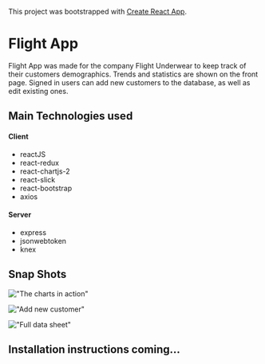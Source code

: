 This project was bootstrapped with [Create React App](https://github.com/facebookincubator/create-react-app).

# Flight App

Flight App was made for the company Flight Underwear to keep track of their customers demographics. Trends and statistics are shown on the front page. Signed in users can add new customers to the database, as well as edit existing ones. 

## Main Technologies used

#### Client

- reactJS
- react-redux
- react-chartjs-2
- react-slick
- react-bootstrap
- axios

#### Server

- express
- jsonwebtoken
- knex

## Snap Shots

!["The charts in action"](https://media.giphy.com/media/TGKmYe8T7NGQlAWK3N/giphy.gif)


!["Add new customer"](https://github.com/Siic19/Flight-App/blob/master/screenshots/Screen%20Shot%202018-02-25%20at%204.57.30%20PM.png?raw=true)

!["Full data sheet"](https://github.com/Siic19/Flight-App/blob/master/screenshots/Screen%20Shot%202018-02-25%20at%204.56.46%20PM.png?raw=true)


## Installation instructions coming...
